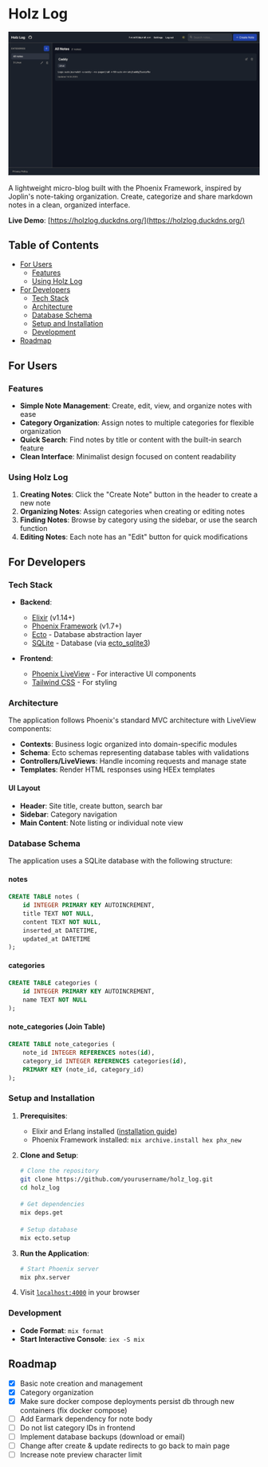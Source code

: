 # Holz Log

![Holz Log Screenshot](screenshots/holzlog.png) <!-- Add a screenshot for visual appeal -->

A lightweight micro-blog built with the Phoenix Framework, inspired by Joplin's note-taking organization. Create, categorize and share markdown notes in a clean, organized interface.

**Live Demo**: [https://holzlog.duckdns.org/](https://holzlog.duckdns.org/)

## Table of Contents

- [For Users](#for-users)
  - [Features](#features)
  - [Using Holz Log](#using-holz-log)
- [For Developers](#for-developers)
  - [Tech Stack](#tech-stack)
  - [Architecture](#architecture)
  - [Database Schema](#database-schema)
  - [Setup and Installation](#setup-and-installation)
  - [Development](#development)
- [Roadmap](#roadmap)

## For Users

### Features

- **Simple Note Management**: Create, edit, view, and organize notes with ease
- **Category Organization**: Assign notes to multiple categories for flexible organization
- **Quick Search**: Find notes by title or content with the built-in search feature
- **Clean Interface**: Minimalist design focused on content readability

### Using Holz Log

1. **Creating Notes**: Click the "Create Note" button in the header to create a new note
2. **Organizing Notes**: Assign categories when creating or editing notes
3. **Finding Notes**: Browse by category using the sidebar, or use the search function
4. **Editing Notes**: Each note has an "Edit" button for quick modifications

## For Developers

### Tech Stack

- **Backend**:

  - [Elixir](https://elixir-lang.org/) (v1.14+)
  - [Phoenix Framework](https://www.phoenixframework.org/) (v1.7+)
  - [Ecto](https://hexdocs.pm/ecto/Ecto.html) - Database abstraction layer
  - [SQLite](https://www.sqlite.org/) - Database (via [ecto_sqlite3](https://hexdocs.pm/ecto_sqlite3))

- **Frontend**:
  - [Phoenix LiveView](https://hexdocs.pm/phoenix_live_view/) - For interactive UI components
  - [Tailwind CSS](https://tailwindcss.com/) - For styling

### Architecture

The application follows Phoenix's standard MVC architecture with LiveView components:

- **Contexts**: Business logic organized into domain-specific modules
- **Schema**: Ecto schemas representing database tables with validations
- **Controllers/LiveViews**: Handle incoming requests and manage state
- **Templates**: Render HTML responses using HEEx templates

#### UI Layout

- **Header**: Site title, create button, search bar
- **Sidebar**: Category navigation
- **Main Content**: Note listing or individual note view

### Database Schema

The application uses a SQLite database with the following structure:

#### notes

```sql
CREATE TABLE notes (
    id INTEGER PRIMARY KEY AUTOINCREMENT,
    title TEXT NOT NULL,
    content TEXT NOT NULL,
    inserted_at DATETIME,
    updated_at DATETIME
);
```

#### categories

```sql
CREATE TABLE categories (
    id INTEGER PRIMARY KEY AUTOINCREMENT,
    name TEXT NOT NULL
);
```

#### note_categories (Join Table)

```sql
CREATE TABLE note_categories (
    note_id INTEGER REFERENCES notes(id),
    category_id INTEGER REFERENCES categories(id),
    PRIMARY KEY (note_id, category_id)
);
```

### Setup and Installation

1. **Prerequisites**:

   - Elixir and Erlang installed ([installation guide](https://elixir-lang.org/install.html))
   - Phoenix Framework installed: `mix archive.install hex phx_new`

2. **Clone and Setup**:

   ```bash
   # Clone the repository
   git clone https://github.com/yourusername/holz_log.git
   cd holz_log

   # Get dependencies
   mix deps.get

   # Setup database
   mix ecto.setup
   ```

3. **Run the Application**:

   ```bash
   # Start Phoenix server
   mix phx.server
   ```

4. Visit [`localhost:4000`](http://localhost:4000) in your browser

### Development

- **Code Format**: `mix format`
- **Start Interactive Console**: `iex -S mix`

## Roadmap

- [x] Basic note creation and management
- [x] Category organization
- [x] Make sure docker compose deployments persist db through new containers (fix docker compose)
- [ ] Add Earmark dependency for note body
- [ ] Do not list category IDs in frontend
- [ ] Implement database backups (download or email)
- [ ] Change after create & update redirects to go back to main page
- [ ] Increase note preview character limit
